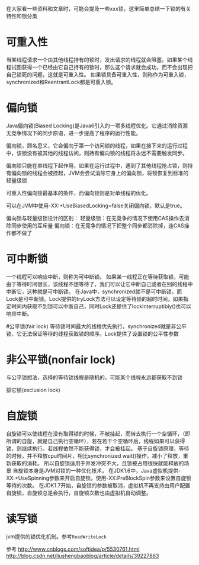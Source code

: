 在大家看一些资料和文章时，可能会提及一些xxx锁，这里简单总结一下锁的有关特性和锁分类

# 可重入性
当某线程请求一个由其他线程持有的锁时，发出请求的线程就会阻塞。如果某个线程试图获得一个已经由它自己持有的锁时，那么这个请求就会成功，而不会出现把自己锁死的问题，这就是可重入性。
如果锁具备可重入性，则称作为可重入锁，synchronized和ReentrantLock都是可重入锁。

# 偏向锁
Java偏向锁(Biased Locking)是Java6引入的一项多线程优化。它通过消除资源无竞争情况下的同步原语，进一步提高了程序的运行性能。

偏向锁，顾名思义，它会偏向于第一个访问锁的线程，如果在接下来的运行过程中，该锁没有被其他的线程访问，则持有偏向锁的线程将永远不需要触发同步。

偏向锁只能在单线程下起作用，如果在运行过程中，遇到了其他线程抢占锁，则持有偏向锁的线程会被挂起，JVM会尝试消除它身上的偏向锁，将锁恢复到标准的轻量级锁

可重入性偏向锁最基本的条件，而偏向锁则是对单线程的优化。

可以在JVM中使用-XX:+UseBiasedLocking=false关闭偏向锁，默认是true。

偏向锁与轻量级锁设计的区别：
轻量级锁：在无竞争的情况下使用CAS操作去消除同步使用的互斥量
偏向锁：在无竞争的情况下把整个同步都消除掉，连CAS操作都不做了


# 可中断锁
一个线程可以响应中断，则称为可中断锁。
如果某一线程正在等待获取锁，可能由于等待时间很长，该线程不想等待了，我们可以让它中断自己或者在别的线程中中断它，这种就是可中断锁。
在Java中，synchronized就不是可中断锁，而Lock是可中断锁。Lock提供的tryLock方法可以设定等待锁的超时时间，如果指定时间内获取不到锁可以中断自己，同时Lock还提供了lockInterruptibly()也可以响应中断。

#公平锁(fair lock)
等待锁时间最大的线程优先执行，synchronized就是非公平锁，它无法保证等待的线程获取锁的顺序。Lock提供了设置锁的公平性参数

# 非公平锁(nonfair lock)
与公平锁想法，选择的等待锁线程是随机的，可能某个线程永远都获取不到锁

排它锁(exclusion lock)


# 自旋锁
自旋锁可以使线程在没有取得锁的时候，不被挂起，而转去执行一个空循环，（即所谓的自旋，就是自己执行空循环），若在若干个空循环后，线程如果可以获得锁，则继续执行。若线程依然不能获得锁，才会被挂起。
基于自旋锁原理，等待的时候，并不释放cpu时间片，相比synchronized  wait()操作，减小了释放，重新获取的消耗。 所以自旋锁适用于并发冲突不大，且锁被占用很快就能释放的场景
自旋锁本身是JVM对锁的一种优化技术，
在JDK1.6中，Java虚拟机提供-XX:+UseSpinning参数来开启自旋锁，使用-XX:PreBlockSpin参数来设置自旋锁等待的次数。
在JDK1.7开始，自旋锁的参数被取消，虚拟机不再支持由用户配置自旋锁，自旋锁总是会执行，自旋锁次数也由虚拟机自动调整。

# 读写锁
jvm提供的锁优化机制。参考`ReadWriteLock`



参考
<http://www.cnblogs.com/softidea/p/5530761.html>
<http://blog.csdn.net/liushengbaoblog/article/details/39227863>

